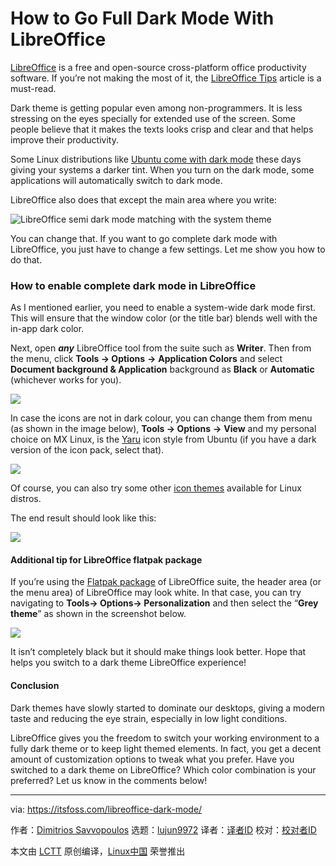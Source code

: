 [#]: collector: (lujun9972)
[#]: translator: ( )
[#]: reviewer: ( )
[#]: publisher: ( )
[#]: url: ( )
[#]: subject: (How to Go Full Dark Mode With LibreOffice)
[#]: via: (https://itsfoss.com/libreoffice-dark-mode/)
[#]: author: (Dimitrios Savvopoulos https://itsfoss.com/author/dimitrios/)

How to Go Full Dark Mode With LibreOffice
======

[LibreOffice][1] is a free and open-source cross-platform office productivity software. If you’re not making the most of it, the [LibreOffice Tips][2] article is a must-read.

Dark theme is getting popular even among non-programmers. It is less stressing on the eyes specially for extended use of the screen. Some people believe that it makes the texts looks crisp and clear and that helps improve their productivity.

Some Linux distributions like [Ubuntu come with dark mode][3] these days giving your systems a darker tint. When you turn on the dark mode, some applications will automatically switch to dark mode.

LibreOffice also does that except the main area where you write:

![LibreOffice semi dark mode matching with the system theme][4]

You can change that. If you want to go complete dark mode with LibreOffice, you just have to change a few settings. Let me show you how to do that.

### How to enable complete dark mode in LibreOffice

As I mentioned earlier, you need to enable a system-wide dark mode first. This will ensure that the window color (or the title bar) blends well with the in-app dark color.

Next, open _**any**_ LibreOffice tool from the suite such as **Writer**. Then from the menu, click **Tools -&gt; Options** **-&gt;** **Application Colors** and select **Document background &amp; Application** background as **Black** or **Automatic** (whichever works for you).

![][5]

In case the icons are not in dark colour, you can change them from menu (as shown in the image below), **Tools -&gt; Options** **-&gt;** **View** and my personal choice on MX Linux, is the [Yaru][6] icon style from Ubuntu (if you have a dark version of the icon pack, select that).

![][7]

Of course, you can also try some other [icon themes][8] available for Linux distros.

The end result should look like this:

![][9]

#### Additional tip for LibreOffice flatpak package

If you’re using the [Flatpak package][10] of LibreOffice suite, the header area (or the menu area) of LibreOffice may look white. In that case, you can try navigating to **Tools-&gt; Options-&gt; Personalization** and then select the “**Grey theme**” as shown in the screenshot below.

![][11]

It isn’t completely black but it should make things look better. Hope that helps you switch to a dark theme LibreOffice experience!

#### Conclusion

Dark themes have slowly started to dominate our desktops, giving a modern taste and reducing the eye strain, especially in low light conditions.

LibreOffice gives you the freedom to switch your working environment to a fully dark theme or to keep light themed elements. In fact, you get a decent amount of customization options to tweak what you prefer. Have you switched to a dark theme on LibreOffice? Which color combination is your preferred? Let us know in the comments below!

--------------------------------------------------------------------------------

via: https://itsfoss.com/libreoffice-dark-mode/

作者：[Dimitrios Savvopoulos][a]
选题：[lujun9972][b]
译者：[译者ID](https://github.com/译者ID)
校对：[校对者ID](https://github.com/校对者ID)

本文由 [LCTT](https://github.com/LCTT/TranslateProject) 原创编译，[Linux中国](https://linux.cn/) 荣誉推出

[a]: https://itsfoss.com/author/dimitrios/
[b]: https://github.com/lujun9972
[1]: https://www.libreoffice.org
[2]: https://itsfoss.com/libreoffice-tips/
[3]: https://itsfoss.com/dark-mode-ubuntu/
[4]: https://i1.wp.com/itsfoss.com/wp-content/uploads/2020/11/libreOffice-dark-mode.png?resize=799%2C450&ssl=1
[5]: https://i1.wp.com/itsfoss.com/wp-content/uploads/2020/11/1-libreoffice-application-colours.png?resize=800%2C551&ssl=1
[6]: https://extensions.libreoffice.org/en/extensions/show/yaru-icon-theme
[7]: https://i0.wp.com/itsfoss.com/wp-content/uploads/2020/11/2-libreoffice-iconstyle-1.png?resize=800%2C531&ssl=1
[8]: https://itsfoss.com/best-icon-themes-ubuntu-16-04/
[9]: https://i2.wp.com/itsfoss.com/wp-content/uploads/2020/11/3-libreoffice-dark.png?resize=800%2C612&ssl=1
[10]: https://itsfoss.com/what-is-flatpak/
[11]: https://i2.wp.com/itsfoss.com/wp-content/uploads/2020/11/libre-office-personalization.png?resize=800%2C636&ssl=1
